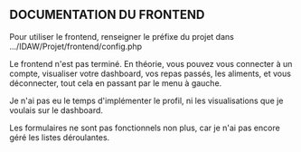 ## DOCUMENTATION DU FRONTEND

Pour utiliser le frontend, renseigner le préfixe du projet dans .../IDAW/Projet/frontend/config.php  
  
Le frontend n'est pas terminé. En théorie, vous pouvez vous connecter à un compte, visualiser votre dashboard, vos repas passés, les aliments, et vous déconnecter, tout cela en passant par le menu à gauche.  
  
Je n'ai pas eu le temps d'implémenter le profil, ni les visualisations que je voulais sur le dashboard.  
  
Les formulaires ne sont pas fonctionnels non plus, car je n'ai pas encore géré les listes déroulantes.  